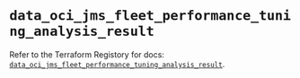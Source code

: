# `data_oci_jms_fleet_performance_tuning_analysis_result`

Refer to the Terraform Registory for docs: [`data_oci_jms_fleet_performance_tuning_analysis_result`](https://registry.terraform.io/providers/oracle/oci/6.18.0/docs/data-sources/jms_fleet_performance_tuning_analysis_result).
